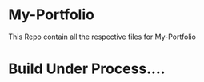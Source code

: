 # My-Portfolio
This Repo contain all the respective files for My-Portfolio

# **Build Under Process....**
